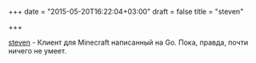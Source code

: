+++
date = "2015-05-20T16:22:04+03:00"
draft = false
title = "steven"

+++

<p><a href="https://github.com/thinkofdeath/steven">steven</a>&nbsp;- Клиент для&nbsp;Minecraft написанный на Go. Пока, правда, почти ничего не умеет.</p>


